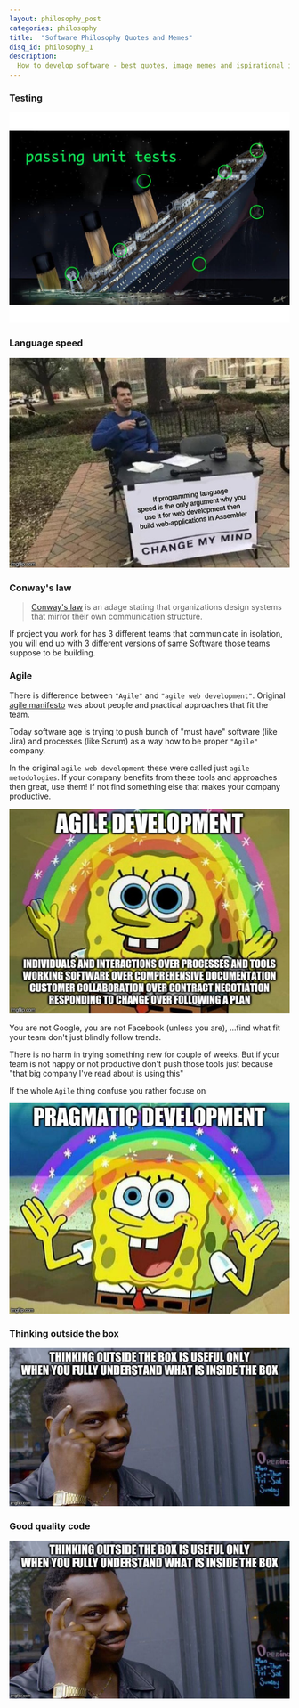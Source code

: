 ```yaml
---
layout: philosophy_post
categories: philosophy
title:  "Software Philosophy Quotes and Memes"
disq_id: philosophy_1
description:
  How to develop software - best quotes, image memes and ispirational ideas
---
```



### Testing

![unit-test](/assets/2019/unit-test.jpg)



### Language speed

![unit-test](/assets/2019/language-speed.jpg)

### Conway's law

> [Conway's law](https://en.wikipedia.org/wiki/Conway%27s_law) is an adage stating that organizations design systems that mirror their own communication structure.

If project you work for has 3 different teams that communicate in
isolation, you will end up with 3 different versions of same Software
those teams suppose to be building.


### Agile

There is difference between `"Agile"` and `"agile web development"`.
Original [agile manifesto](https://agilemanifesto.org/) was about people
and practical approaches that fit the team.

Today software age is trying to push bunch of "must have"
software (like Jira) and processes (like Scrum) as a way how to be
proper `"Agile"` company.

In the original  `agile web development` these were called just `agile metodologies`.
If your company benefits from these tools and approaches then great, use them!
If not find something else that makes your company productive.

![Agile web development](/assets/2019/agile.jpg)

You are not Google, you are not Facebook (unless you are), ...find what fit your team don't just blindly follow trends.

There is no harm in trying something new for couple of weeks. But if
your team is not happy or not productive don't push those tools just
because "that big company I've read about is using this"

If the whole `Agile` thing confuse you rather focuse on

![practcal web development](/assets/2019/practical-web-development.jpeg)

### Thinking outside the box

![Thinking outside the box is useful only when you fully understand what was inside the box](/assets/2019/box.jpg)


### Good quality code

![Pain Is Temporary, Suck Is Forever](/assets/2019/box.jpg)


